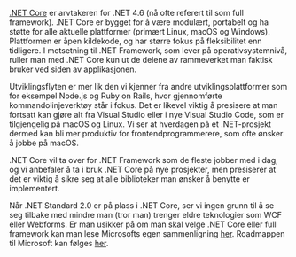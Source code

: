 [.NET Core](https://www.microsoft.com/net/core) er arvtakeren for .NET 4.6 (nå ofte referert til som full framework). .NET Core er bygget for å være modulært, portabelt og ha støtte for alle aktuelle plattformer (primært Linux, macOS og Windows). Plattformen er åpen kildekode, og har større fokus på fleksibilitet enn tidligere. I motsetning til .NET Framework, som lever på operativsystemnivå, ruller man med .NET Core kun ut de delene av rammeverket man faktisk bruker ved siden av applikasjonen.
 
Utviklingsflyten er mer lik den vi kjenner fra andre utviklingsplattformer som for eksempel Node.js og Ruby on Rails, hvor gjennomførte kommandolinjeverktøy står i fokus. Det er likevel viktig å presisere at man fortsatt kan gjøre alt fra Visual Studio eller i nye Visual Studio Code, som er tilgjengelig på macOS og Linux. Vi ser at hverdagen på et .NET-prosjekt dermed kan bli mer produktiv for frontendprogrammerere, som ofte ønsker å jobbe på macOS.
 
.NET Core vil ta over for .NET Framework som de fleste jobber med i dag, og vi anbefaler å ta i bruk .NET Core på nye prosjekter, men presiserer at det er viktig å sikre seg at alle biblioteker man ønsker å benytte er implementert.

Når .NET Standard 2.0 er på plass i .NET Core, ser vi ingen grunn til å se seg tilbake med mindre man (tror man) trenger eldre teknologier som WCF eller Webforms. Er man usikker på om man skal velge .NET Core eller full framework kan man lese Microsofts egen sammenligning [her](https://docs.microsoft.com/en-us/dotnet/articles/standard/choosing-core-framework-server). Roadmappen til Microsoft kan følges [her](https://github.com/dotnet/core/blob/master/roadmap.md).